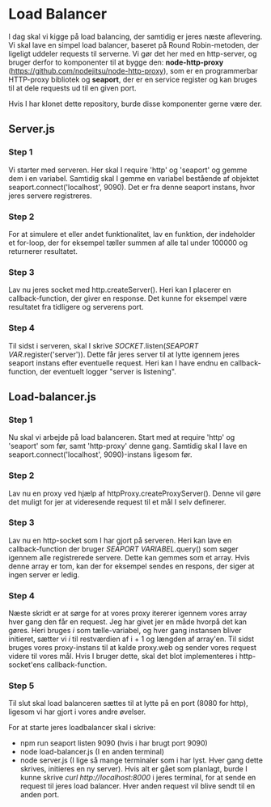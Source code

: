 # Load Balancer
I dag skal vi kigge på load balancing, der samtidig er jeres næste aflevering. Vi skal lave en simpel load balancer, baseret på Round Robin-metoden, der ligeligt uddeler requests til serverne.
Vi gør det her med en http-server, og bruger derfor to komponenter til at bygge den: **node-http-proxy** (https://github.com/nodejitsu/node-http-proxy), som er en programmerbar HTTP-proxy bibliotek og **seaport**, der er en service register og kan bruges til at dele requests ud til en given port.

Hvis I har klonet dette repository, burde disse komponenter gerne være der. 

## Server.js
### Step 1
Vi starter med serveren. Her skal I require 'http' og 'seaport' og gemme dem i en variabel. Samtidig skal I gemme en variabel bestående af objektet seaport.connect('localhost', 9090). Det er fra denne seaport instans, hvor jeres servere registreres.

### Step 2
For at simulere et eller andet funktionalitet, lav en funktion, der indeholder et for-loop, der for eksempel tæller summen af alle tal under 100000 og returnerer resultatet.

### Step 3
Lav nu jeres socket med http.createServer(). Heri kan I placerer en callback-function, der giver en response. Det kunne for eksempel være resultatet fra tidligere og serverens port.

### Step 4
Til sidst i serveren, skal I skrive *SOCKET*.listen(*SEAPORT VAR*.register('server')). Dette får jeres server til at lytte igennem jeres seaport instans efter eventuelle request.
Heri kan I have endnu en callback-function, der eventuelt logger "server is listening".

## Load-balancer.js
### Step 1
Nu skal vi arbejde på load balanceren. Start med at require 'http' og 'seaport' som før, samt 'http-proxy' denne gang. Samtidig skal I lave en seaport.connect('localhost', 9090)-instans ligesom før.

### Step 2
Lav nu en proxy ved hjælp af httpProxy.createProxyServer(). Denne vil gøre det muligt for jer at videresende request til et mål I selv definerer.

### Step 3
Lav nu en http-socket som I har gjort på serveren. Heri kan lave en callback-function der bruger *SEAPORT VARIABEL*.query() som søger igennem alle registrerede servere. Dette kan gemmes som et array. Hvis denne array er tom, kan der for eksempel sendes en respons, der siger at ingen server er ledig.

### Step 4
Næste skridt er at sørge for at vores proxy itererer igennem vores array hver gang den får en request. Jeg har givet jer en måde hvorpå det kan gøres. Heri bruges *i* som tælle-variabel, og hver gang instansen bliver initieret, sætter vi *i* til restværdien af i + 1 og længden af array'en. Til sidst bruges vores proxy-instans til at kalde proxy.web og sender vores request videre til vores mål. Hvis I bruger dette, skal det blot implementeres i http-socket'ens callback-function.

### Step 5
Til slut skal load balanceren sættes til at lytte på en port (8080 for http), ligesom vi har gjort i vores andre øvelser.

For at starte jeres loadbalancer skal i skrive:
- npm run seaport listen 9090 (hvis i har brugt port 9090)
- node load-balancer.js (I en anden terminal)
- node server.js (I lige så mange terminaler som i har lyst. Hver gang dette skrives, initieres en ny server).
Hvis alt er gået som planlagt, burde I kunne skrive *curl http://localhost:8000* i jeres terminal, for at sende en request til jeres load balancer. Hver anden request vil blive sendt til en anden port. 
